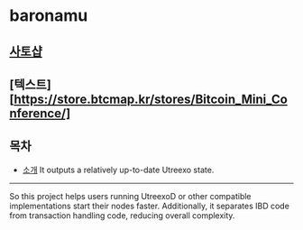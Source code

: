 # baronamu
[사토샵](https://store.btcmap.kr/stores/Bitcoin_Mini_Conference/)
---

[텍스트][https://store.btcmap.kr/stores/Bitcoin_Mini_Conference/]
-----
## 목차
- [소개](#소개)
It outputs a relatively up-to-date Utreexo state. 
***
So this project helps users running UtreexoD or other compatible implementations start their nodes faster. 
Additionally, it separates IBD code from transaction handling code, reducing overall complexity.
